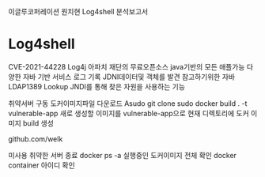 이글루코퍼레이션 원치현 Log4shell 분석보고서

# Log4shell
CVE-2021-44228
Log4j 아파치 재단의 무료오픈소스 java기반의 모든 애플가능 다양한 자바 기반 서비스 로그 기록 JDNI데이터및 객체를 발견 참고하기위한 자바 LDAP1389 Lookup JNDI를 통해 찾은 자원을 사용하는 기능

취약서버 구동 도커이미지파일 다운로드
Asudo git clone 
sudo docker build . -t vulnerable-app
새로 생성할 이미지를 vulnerable-app으로 현재 디렉토리에 도커 이미지 build 생성

github.com/welk

미사용 취약한 서버 종료
docker ps -a 실행중인 도커이미지 전체 확인
docker container 아이디 확인



